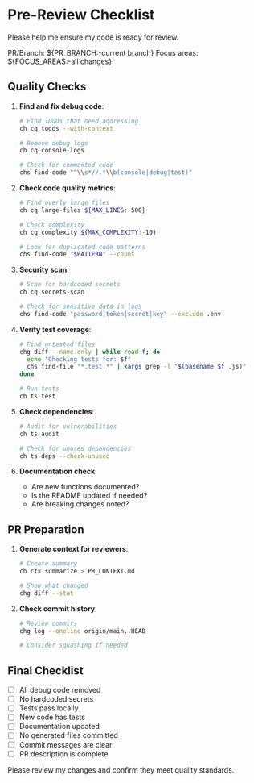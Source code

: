 # Pre-Review Checklist

Please help me ensure my code is ready for review.

PR/Branch: ${PR_BRANCH:-current branch}
Focus areas: ${FOCUS_AREAS:-all changes}

## Quality Checks

1. **Find and fix debug code**:
   ```bash
   # Find TODOs that need addressing
   ch cq todos --with-context
   
   # Remove debug logs
   ch cq console-logs
   
   # Check for commented code
   chs find-code "^\\s*//.*\\b(console|debug|test)" 
   ```

2. **Check code quality metrics**:
   ```bash
   # Find overly large files
   ch cq large-files ${MAX_LINES:-500}
   
   # Check complexity
   ch cq complexity ${MAX_COMPLEXITY:-10}
   
   # Look for duplicated code patterns
   chs find-code "$PATTERN" --count
   ```

3. **Security scan**:
   ```bash
   # Scan for hardcoded secrets
   ch cq secrets-scan
   
   # Check for sensitive data in logs
   chs find-code "password|token|secret|key" --exclude .env
   ```

4. **Verify test coverage**:
   ```bash
   # Find untested files
   chg diff --name-only | while read f; do
     echo "Checking tests for: $f"
     chs find-file "*.test.*" | xargs grep -l "$(basename $f .js)"
   done
   
   # Run tests
   ch ts test
   ```

5. **Check dependencies**:
   ```bash
   # Audit for vulnerabilities
   ch ts audit
   
   # Check for unused dependencies
   ch ts deps --check-unused
   ```

6. **Documentation check**:
   - Are new functions documented?
   - Is the README updated if needed?
   - Are breaking changes noted?

## PR Preparation

1. **Generate context for reviewers**:
   ```bash
   # Create summary
   ch ctx summarize > PR_CONTEXT.md
   
   # Show what changed
   chg diff --stat
   ```

2. **Check commit history**:
   ```bash
   # Review commits
   chg log --oneline origin/main..HEAD
   
   # Consider squashing if needed
   ```

## Final Checklist

- [ ] All debug code removed
- [ ] No hardcoded secrets
- [ ] Tests pass locally
- [ ] New code has tests
- [ ] Documentation updated
- [ ] No generated files committed
- [ ] Commit messages are clear
- [ ] PR description is complete

Please review my changes and confirm they meet quality standards.